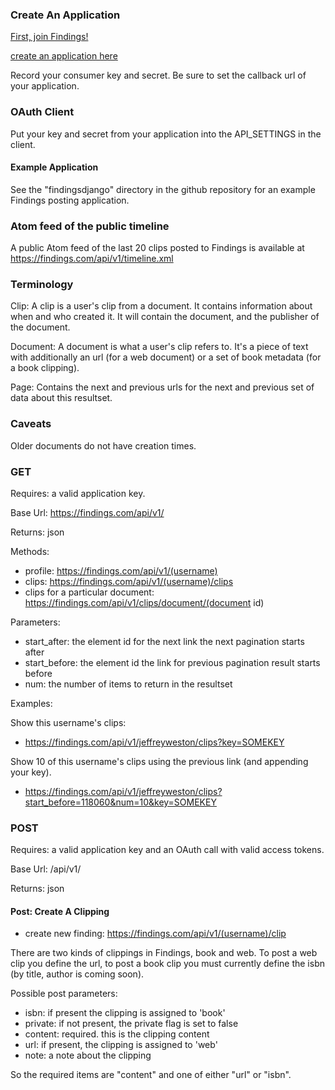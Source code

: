 ### Create An Application

[First, join Findings!](https://findings.com)

[create an application here](https://findings.com/me/applications)

Record your consumer key and secret. Be sure to set the callback url of your application.

### OAuth Client

Put your key and secret from your application into the API_SETTINGS in the client.

#### Example Application

See the "findingsdjango" directory in the github repository for an example Findings posting application.

### Atom feed of the public timeline

A public Atom feed of the last 20 clips posted to Findings is available at https://findings.com/api/v1/timeline.xml

### Terminology

Clip: A clip is a user's clip from a document. It contains information about when and who created it. It will contain the document, and the publisher of the document.

Document: A document is what a user's clip refers to. It's a piece of text with additionally an url (for a web document) or a set of book metadata (for a book clipping).

Page: Contains the next and previous urls for the next and previous set of data about this resultset.

### Caveats

Older documents do not have creation times.

### GET

Requires: a valid application key.

Base Url: https://findings.com/api/v1/

Returns: json

Methods:

* profile: https://findings.com/api/v1/(username)
* clips: https://findings.com/api/v1/(username)/clips
* clips for a particular document: https://findings.com/api/v1/clips/document/(document id)

Parameters:

* start_after: the element id for the next link the next pagination starts after
* start_before: the element id the link for previous pagination result starts before
* num: the number of items to return in the resultset

Examples:

Show this username's clips:

* https://findings.com/api/v1/jeffreyweston/clips?key=SOMEKEY

Show 10 of this username's clips using the previous link (and appending your key).

* https://findings.com/api/v1/jeffreyweston/clips?start_before=118060&num=10&key=SOMEKEY

### POST

Requires: a valid application key and an OAuth call with valid access tokens.

Base Url: /api/v1/

Returns: json

#### Post: Create A Clipping

* create new finding: https://findings.com/api/v1/(username)/clip

There are two kinds of clippings in Findings, book and web. To post a web clip you define the url, to post a book clip you must currently define the isbn (by title, author is coming soon).

Possible post parameters:

* isbn: if present the clipping is assigned to 'book'
* private: if not present, the private flag is set to false
* content: required. this is the clipping content
* url: if present, the clipping is assigned to 'web'
* note: a note about the clipping

So the required items are "content" and one of either "url" or "isbn".